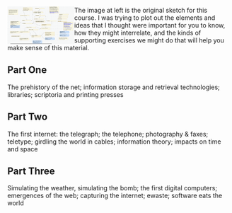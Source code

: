 <img src="../../assets/original-sketch.png" align="left" width="30%"></img> The image at left is the original sketch for this course. I was trying to plot out the elements and ideas that I thought were important for you to know, how they might interrelate, and the kinds of supporting exercises we might do that will help you make sense of this material.

## Part One

The prehistory of the net; information storage and retrieval technologies; libraries; scriptoria and printing presses

## Part Two

The first internet: the telegraph; the telephone; photography & faxes; teletype; girdling the world in cables; information theory; impacts on time and space

## Part Three

Simulating the weather, simulating the bomb; the first digital computers; emergences of the web; capturing the internet; ewaste; software eats the world